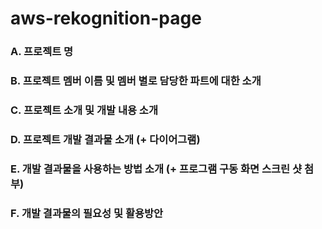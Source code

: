 # aws-rekognition-page

<h3>A. 프로젝트 명</h3>

<h3>B. 프로젝트 멤버 이름 및 멤버 별로 담당한 파트에 대한 소개</h3>

<h3>C. 프로젝트 소개 및 개발 내용 소개</h3>

<h3>D. 프로젝트 개발 결과물 소개 (+ 다이어그램)</h3>

<h3>E. 개발 결과물을 사용하는 방법 소개 (+ 프로그램 구동 화면 스크린 샷 첨부)</h3>

<h3>F. 개발 결과물의 필요성 및 활용방안</h3>
